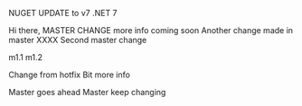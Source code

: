 NUGET UPDATE to v7
.NET 7

Hi there, MASTER CHANGE
more info coming soon
Another change made in master XXXX
Second master change

m1.1
m1.2

Change from hotfix
Bit more info

Master goes ahead
Master keep changing